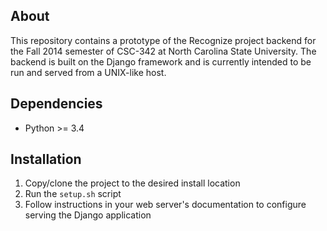 ## About

This repository contains a prototype of the Recognize project backend for
the Fall 2014 semester of CSC-342 at North Carolina State University. The
backend is built on the Django framework and is currently intended to be
run and served from a UNIX-like host.

## Dependencies

* Python >= 3.4

## Installation

1. Copy/clone the project to the desired install location
2. Run the `setup.sh` script
3. Follow instructions in your web server's documentation to configure
   serving the Django application
